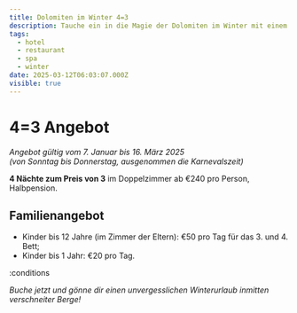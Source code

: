 ```yaml
---
title: Dolomiten im Winter 4=3
description: Tauche ein in die Magie der Dolomiten im Winter mit einem speziellen Aufenthalt und einem kostenlosen Tag
tags:
  - hotel
  - restaurant
  - spa
  - winter
date: 2025-03-12T06:03:07.000Z
visible: true
---
```


# 4=3 Angebot

*Angebot gültig vom 7. Januar bis 16. März 2025\
(von Sonntag bis Donnerstag, ausgenommen die Karnevalszeit)*

**4 Nächte zum Preis von 3** im Doppelzimmer ab €240 pro Person, Halbpension.

## Familienangebot

- Kinder bis 12 Jahre (im Zimmer der Eltern): €50 pro Tag für das 3. und 4. Bett;
- Kinder bis 1 Jahr: €20 pro Tag.

:conditions

*Buche jetzt und gönne dir einen unvergesslichen Winterurlaub inmitten verschneiter Berge!*
